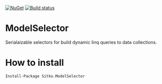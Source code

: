 [![NuGet](https://img.shields.io/nuget/v/Sitko.ModelSelector.svg?style=flat-square)](https://www.nuget.org/packages/Sitko.ModelSelector/) [![Build status](https://ci.appveyor.com/api/projects/status/cu5qv5hgamas15gv/branch/master?svg=true)](https://ci.appveyor.com/project/Sitkoru/modelselector/branch/master)

# ModelSelector

Serialaizable selectors for build dynamic linq queries to data collections. 

# How to install

```
Install-Package Sitko.ModelSelector
```
